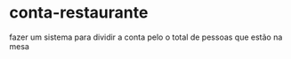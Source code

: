 # conta-restaurante
fazer um sistema para dividir a conta pelo o total de pessoas que estão na mesa
